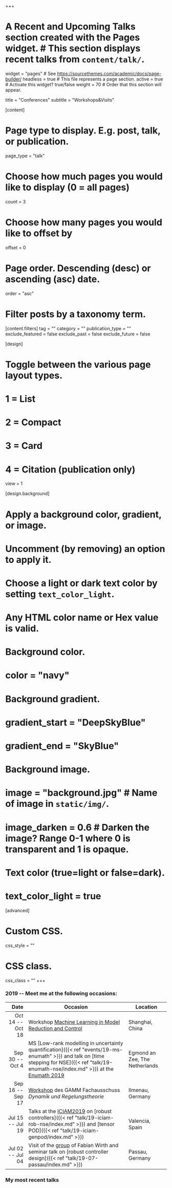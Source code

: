 +++
# A Recent and Upcoming Talks section created with the Pages widget.  # This section displays recent talks from `content/talk/`.  
widget = "pages"  # See https://sourcethemes.com/academic/docs/page-builder/
headless = true  # This file represents a page section.
active = true  # Activate this widget? true/false
weight = 70  # Order that this section will appear.

title = "Conferences"
subtitle = "Workshops&Visits"

[content]
  # Page type to display. E.g. post, talk, or publication.
  page_type = "talk"
  
  # Choose how much pages you would like to display (0 = all pages)
  count = 3
  
  # Choose how many pages you would like to offset by
  offset = 0

  # Page order. Descending (desc) or ascending (asc) date.
  order = "asc"

  # Filter posts by a taxonomy term.
  [content.filters]
    tag = ""
    category = ""
    publication_type = ""
    exclude_featured = false
    exclude_past = false
    exclude_future = false
    
[design]
  # Toggle between the various page layout types.
  #   1 = List
  #   2 = Compact
  #   3 = Card
  #   4 = Citation (publication only)
  view = 1
  
[design.background]
  # Apply a background color, gradient, or image.
  #   Uncomment (by removing) an option to apply it.
  #   Choose a light or dark text color by setting `text_color_light`.
  #   Any HTML color name or Hex value is valid.

  # Background color.
  # color = "navy"
  
  # Background gradient.
  # gradient_start = "DeepSkyBlue"
  # gradient_end = "SkyBlue"
  
  # Background image.
  # image = "background.jpg"  # Name of image in `static/img/`.
  # image_darken = 0.6  # Darken the image? Range 0-1 where 0 is transparent and 1 is opaque.

  # Text color (true=light or false=dark).
  # text_color_light = true  
  
[advanced]
 # Custom CSS. 
 css_style = ""
 # CSS class.
 css_class = ""
+++

### 2019 -- Meet me at the following occasions:

| Date | Occasion | Location |
| -----: | ------ | --- |
| Oct 14 -- Oct 18 | Workshop [Machine Learning in Model Reduction and Control](https://www.mpi-magdeburg.mpg.de/shanghaiws19) | Shanghai, China |
| Sep 30 -- Oct 4 | MS [Low-rank modelling in uncertainty quantification]({{< ref "events/19-ms-enumath" >}}) and talk on [time stepping for NSE]({{< ref "talk/19-enumath-nse/index.md" >}}) at the [Enumath 2019](http://www.enumath2019.eu/) | Egmond an Zee, The Netherlands |
| Sep 16 -- Sep 17 | [Workshop](http://ifatwww.et.uni-magdeburg.de/syst/GAMMFA/ilmenau_2019.shtml) des GAMM Fachausschuss *Dynamik und Regelungstheorie* | Ilmenau, Germany |
| Jul 15 -- Jul 19 | Talks at the [ICIAM2019](https://iciam2019.org) on [robust controllers]({{< ref "talk/19-iciam-rob-nse/index.md" >}}) and [tensor POD]({{< ref "talk/19-iciam-genpod/index.md" >}}) | Valencia, Spain |
| Jul 02 -- Jul 04 | Visit of the [group](http://www.fim.uni-passau.de/en/dynamical-systems/welcome/) of Fabian Wirth and seminar talk on [robust controller design]({{< ref "talk/19-07-passau/index.md" >}}) | Passau, Germany |

### My most recent talks

